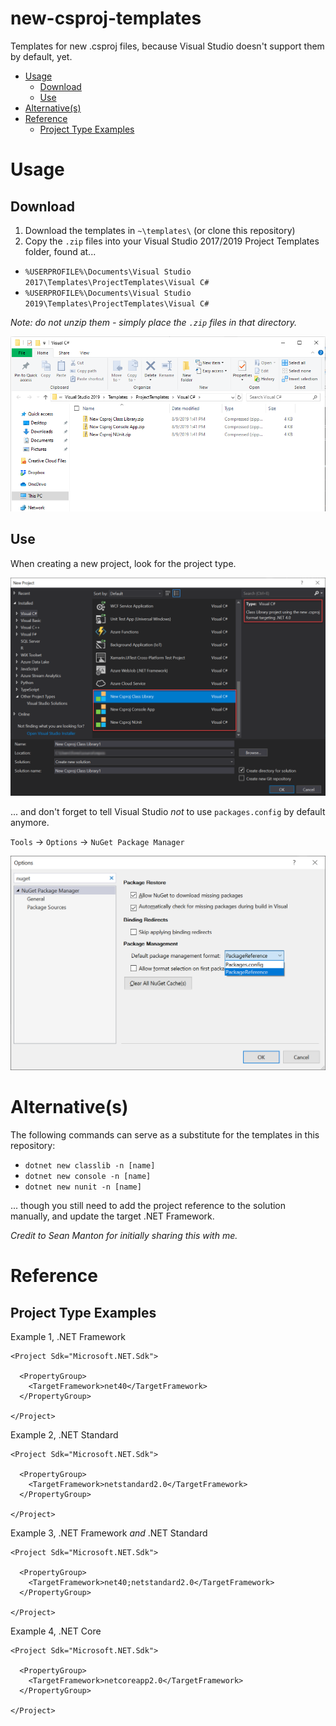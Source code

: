 # new-csproj-templates<!-- omit in toc -->
Templates for new .csproj files, because Visual Studio doesn't support them by default, yet.

- [Usage](#usage)
  - [Download](#download)
  - [Use](#use)
- [Alternative(s)](#alternatives)
- [Reference](#reference)
  - [Project Type Examples](#project-type-examples)

# Usage

## Download

1. Download the templates in `~\templates\` (or clone this repository)
2. Copy the `.zip` files into your Visual Studio 2017/2019 Project Templates folder, found at...

- `%USERPROFILE%\Documents\Visual Studio 2017\Templates\ProjectTemplates\Visual C#`
- `%USERPROFILE%\Documents\Visual Studio 2019\Templates\ProjectTemplates\Visual C#`


*Note: do not unzip them - simply place the `.zip` files in that directory.*

![](./assets/readme3.png)

## Use 
When creating a new project, look for the project type.

![](./assets/readme1.png)

... and don't forget to tell Visual Studio *not* to use `packages.config` by default anymore.

`Tools` -> `Options` -> `NuGet Package Manager`

![](./assets/readme2.png)

# Alternative(s)

The following commands can serve as a substitute for the templates in this repository:

* `dotnet new classlib -n [name]`
* `dotnet new console -n [name]` 
* `dotnet new nunit -n [name]`

... though you still need to add the project reference to the solution manually, and update the target .NET Framework.

*Credit to Sean Manton for initially sharing this with me.*

# Reference

## Project Type Examples
Example 1, .NET Framework

```csproj
<Project Sdk="Microsoft.NET.Sdk">

  <PropertyGroup>
    <TargetFramework>net40</TargetFramework>
  </PropertyGroup>

</Project>

```

Example 2, .NET Standard

```csproj
<Project Sdk="Microsoft.NET.Sdk">

  <PropertyGroup>
    <TargetFramework>netstandard2.0</TargetFramework>
  </PropertyGroup>

</Project>

```

Example 3, .NET Framework *and* .NET Standard

```csproj
<Project Sdk="Microsoft.NET.Sdk">

  <PropertyGroup>
    <TargetFramework>net40;netstandard2.0</TargetFramework>
  </PropertyGroup>

</Project>

```

Example 4, .NET Core

```csproj
<Project Sdk="Microsoft.NET.Sdk">

  <PropertyGroup>
    <TargetFramework>netcoreapp2.0</TargetFramework>
  </PropertyGroup>

</Project>

```